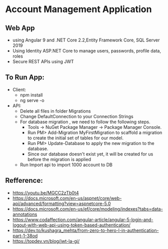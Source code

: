 # Account Management Application
## Web App 
- using Angular 9 and .NET Core 2.2,Entity Framework Core, SQL Server 2019
- Using Identity ASP.NET Core to manage users, passwords, profile data, roles
- Secure REST APIs using JWT
## To Run App:
- Client: 
    + npm install
    + ng serve -o
- API:
    + Delete all files in folder Migrations 
    + Change DefaultConnection to your Connection Strings
    + For database migration , we need to follow the following steps.
		- Tools -> NuGet Package Manager -> Package Manager Console.
		- Run PM> Add-Migration MyFirstMigration to scaffold a migration to create the initial set of tables for our model. 	
		- Run PM> Update-Database to apply the new migration to the database. 
		- Since our database doesn't exist yet, it will be created for us before the migration is applied
    + Run Import api to import 1000 account to DB		
		
## Refference: 
- https://youtu.be/MGCC2zTb0t4
- https://docs.microsoft.com/en-us/aspnet/core/web-api/advanced/formatting?view=aspnetcore-5.0
- https://docs.microsoft.com/en-us/ef/core/modeling/indexes?tabs=data-annotations
- https://www.codaffection.com/angular-article/angular-5-login-and-logout-with-web-api-using-token-based-authentication/
- https://dev.to/kushagra_mehta/from-zero-to-hero-l-in-authentication-part-1-38od
- https://topdev.vn/blog/jwt-la-gi/
